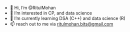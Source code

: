 - 👋 Hi, I’m @RitulMohan
- 👀 I’m interested in CP, and data science 
- 🌱 I’m currently learning DSA (C++) and data science (R)
- 📫 reach out to me via ritulmohan.bits@gmail.com

<!---
RitulMohan/RitulMohan is a ✨ special ✨ repository because its `README.md` (this file) appears on your GitHub profile.
You can click the Preview link to take a look at your changes.
--->
